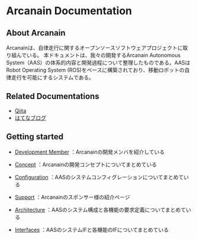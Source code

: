 # Arcanain Documentation

## About Arcanain
Arcanainは、自律走行に関するオープンソースソフトウェアプロジェクトに取り組んでいる。
本ドキュメントは、我々の開発するArcanain Autonomous System（AAS）の体系的内容と開発過程について整理したものである。AASはRobot Operating System (ROS)をベースに構築されており、移動ロボットの自律走行を可能にするシステムである。

## Related Documentations
- [Qiita](https://qiita.com/MMM-lab)
- [はてなブログ](https://ramune6110.hatenablog.com/)

## Getting started
- [Development Member](Introduction) ：Arcanainの開発メンバを紹介している

- [Concept](concept) ：Arcanainの開発コンセプトについてまとめている

- [Configuration](configuration) ：AASのシステムコンフィグレーションについてまとめている

- [Support](support) ：Arcanainのスポンサー様の紹介ページ

- [Architecture](architecture) ：AASのシステム構成と各機能の要求定義についてまとめている

- [Interfaces](interfaces) ：AASのシステムIFと各機能のIFについてまとめている

<!--
## Arcanain team logo
<div align="left">
<img src="https://user-images.githubusercontent.com/52307432/183297157-d0f68402-0dfc-42f3-bab9-dc75be2ea78f.png" alt="image">
</div>
-->

<!--
## Commands

* `mkdocs new [dir-name]` - Create a new project.
* `mkdocs serve` - Start the live-reloading docs server.
* `mkdocs build` - Build the documentation site.
* `mkdocs -h` - Print help message and exit.

## Project layout

    mkdocs.yml    # The configuration file.
    docs/
        index.md  # The documentation homepage.
        ...       # Other markdown pages, images and other files.
-->